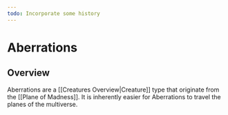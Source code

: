 ```yaml
---
todo: Incorporate some history
---
```

# Aberrations
## Overview
Aberrations are a [[Creatures Overview|Creature]] type that originate from the [[Plane of Madness]]. It is inherently easier for Aberrations to travel the planes of the multiverse.